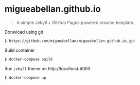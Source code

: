 # migueabellan.github.io

> A simple Jekyll + GitHub Pages powered resume template.

Donwload using git

```sh
$ https://github.com/migueabellan/migueabellan.github.io.git
```

Build container

```sh
$ docker-compose build
```

Run `jekyll` theme on http://localhost:4000

```sh
$ docker-compose up
```
